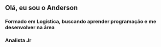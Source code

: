 ## Olá, eu sou o Anderson 

### Formado em Logística, buscando aprender programação e me desenvolver na área
### Analista Jr 
